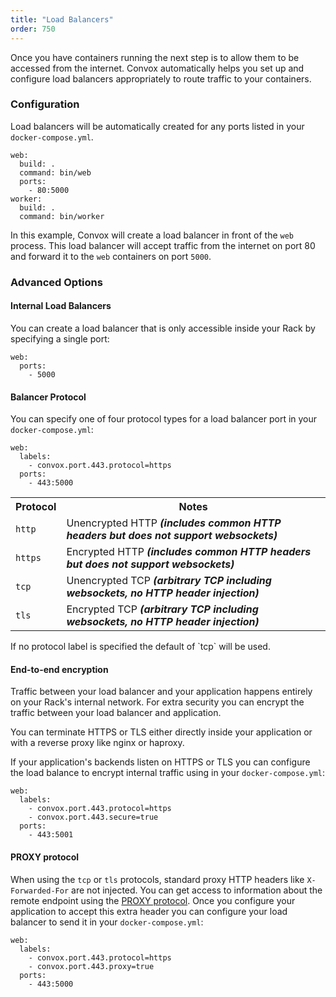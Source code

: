 ```yaml
---
title: "Load Balancers"
order: 750
---
```


Once you have containers running the next step is to allow them to be accessed from the internet. Convox automatically helps you set up and configure load balancers appropriately to route traffic to your containers.

### Configuration

Load balancers will be automatically created for any ports listed in your `docker-compose.yml`.

```
web:
  build: .
  command: bin/web
  ports:
    - 80:5000
worker:
  build: .
  command: bin/worker
```

In this example, Convox will create a load balancer in front of the `web` process. This load balancer will accept traffic from the internet on port 80 and forward it to the `web` containers on port `5000`.

### Advanced Options

#### Internal Load Balancers

You can create a load balancer that is only accessible inside your Rack by specifying a single port:

```
web:
  ports:
    - 5000
```

#### Balancer Protocol

You can specify one of four protocol types for a load balancer port in your `docker-compose.yml`:

```
web:
  labels:
    - convox.port.443.protocol=https
  ports:
    - 443:5000
```

<table>
  <tr>
    <th>Protocol</th>
    <th>Notes</th>
  </tr>
  <tr>
    <td><code>http</code></td>
    <td>Unencrypted HTTP <em><strong>(includes common HTTP headers but does not support websockets)</strong></em></td>
  </tr>
  <tr>
    <td><code>https</code></td>
    <td>Encrypted HTTP <em><strong>(includes common HTTP headers but does not support websockets)</strong></em></td>
  </tr>
  <tr>
    <td><code>tcp</code></td>
    <td>Unencrypted TCP <em><strong>(arbitrary TCP including websockets, no HTTP header injection)</strong></em></td>
  </tr>
  <tr>
    <td><code>tls</code></td>
    <td>Encrypted TCP <em><strong>(arbitrary TCP including websockets, no HTTP header injection)</strong></em></td>
  </tr>
</table>

<div class="block-callout block-show-callout type-info" markdown="1">
If no protocol label is specified the default of `tcp` will be used.
</div>
    
#### End-to-end encryption

Traffic between your load balancer and your application happens entirely on your Rack's internal network. For extra security you can encrypt the traffic between your load balancer and application.

You can terminate HTTPS or TLS either directly inside your application or with a reverse proxy like nginx or haproxy.

If your application's backends listen on HTTPS or TLS you can configure the load balance to encrypt internal traffic using in your `docker-compose.yml`:

```
web:
  labels:
    - convox.port.443.protocol=https
    - convox.port.443.secure=true
  ports:
    - 443:5001
```

#### PROXY protocol

When using the `tcp` or `tls` protocols, standard proxy HTTP headers like `X-Forwarded-For` are not injected. You can get access to information about the remote endpoint using the [PROXY protocol](http://www.haproxy.org/download/1.5/doc/proxy-protocol.txt). Once you configure your application to accept this extra header you can configure your load balancer to send it in your `docker-compose.yml`:

```
web:
  labels:
    - convox.port.443.protocol=https
    - convox.port.443.proxy=true
  ports:
    - 443:5000
```